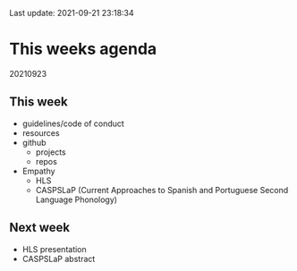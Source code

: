 Last update: 2021-09-21 23:18:34

# This weeks agenda

20210923

## This week

-   guidelines/code of conduct
-   resources
-   github
    -   projects
    -   repos
-   Empathy
    -   HLS
    -   CASPSLaP (Current Approaches to Spanish and Portuguese Second
        Language Phonology)

## Next week

-   HLS presentation
-   CASPSLaP abstract
